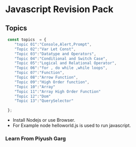 # Javascript Revision Pack

## Topics

```js
 const topics  = {
    "topic 01":"Console,Alert,Prompt",
    "Topic 02":"Var Let Const",
    "Topic 03":"Datatype and Operators",
    "Topic 04":"Conditional and Switch Case",
    "Topic 05":"Logical and Relational Operator",
    "Topic 06":"for , do while ,while loops",
    "Topic 07":"Function",
    "Topic 08":"Arrow Function",
    "Topic 09":"High Order function",
    "Topic 10":"Array"
    "Topic 11":"Array High Order Function"
    "Topic 12":"Dom"
    "Topic 13":"QuerySelector"
    
 };

``` 
- Install Nodejs or use Browser.
- For Example node helloworld.js is used to run javascript.
### **Learn From Piyush Garg**
